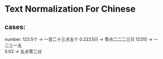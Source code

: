 # Text Normalization For Chinese
## cases:
number: 
 123.5个   ->  一百二十三点五个
 0.2223只  ->  零点二二二三只
 12315     ->  一二三一五	
 5:02	  ->  五点零二分
